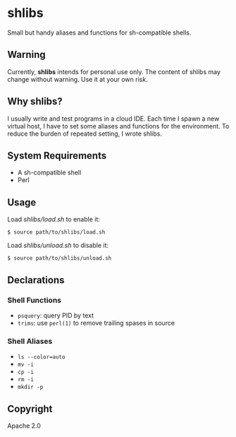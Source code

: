 # shlibs

Small but handy aliases and functions for sh-compatible shells.

## Warning

Currently, **shlibs** intends for personal use only. The content of shlibs may change without warning. Use it at your own risk.

## Why shlibs?

I usually write and test programs in a cloud IDE. Each time I spawn a new virtual host, I have to set some aliases and functions for the environment.
To reduce the burden of repeated setting, I wrote shlibs.

## System Requirements

* A sh-compatible shell
* Perl

## Usage

Load *shlibs/load.sh* to enable it:

```
$ source path/to/shlibs/load.sh
```

Load *shlibs/unload.sh* to disable it:

```
$ source path/to/shlibs/unload.sh
```

## Declarations

### Shell Functions

* `psquery`: query PID by text
* `trims`: use `perl(1)` to remove trailing spases in source

### Shell Aliases

* `ls --color=auto`
* `mv -i`
* `cp -i`
* `rm -i`
* `mkdir -p`

## Copyright

Apache 2.0
